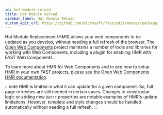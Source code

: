 ```yaml
---
id: hot-module-reload
title: Hot Module Reload
sidebar_label: Hot Module Reload
custom_edit_url: https://github.com/microsoft/fast/edit/master/packages/web-components/fast-foundation/docs/tools/hot-module-reload.md
---
```


Hot Module Replacement (HMR) allows your web components to be updated as you develop, without needing a full refresh of the browser. The [Open Web Components](https://open-wc.org/) project maintains a number of tools and libraries for working with Web Components, including a plugin for enabling HMR with FAST Web Components.

To learn more about HMR for Web Components and to see how to setup HMR in your own FAST projects, [please see the Open Web Components HMR documentation](https://open-wc.org/docs/development/hot-module-replacement/).

:::note
HMR is limited in what it can update for a given component. So, full page refreshes are still needed in certain cases. Changes to constructor logic or adding new `@attr` properties are notable examples of HMR's update limitations. However, template and style changes should be handled automatically without needing a full refresh.
:::